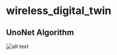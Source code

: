 # wireless_digital_twin


## UnoNet Algorithm
![alt text](https://github.com/kumarabhish3k/wireless_digital_twin/main/unoNet_algorithm.png?raw=true)
